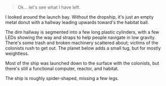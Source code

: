 > Ok... let's see what I have left.

I looked around the launch bay. Without the dropship, it's just an empty metal donut with a hallway leading upwards toward's the habitat ball. 

The dim hallway is segmented into a few long plastic cylinders, with a few LEDs showing the way and straps to help people navigate in low gravity. There's some trash and broken machinery scattered about; victims of the colonists rush to get out. The planet below adds a small tug, but for mostly weightless.



Most of the ship was launched down to the surface with the colonists, but
there's still a functional computer, reactor, and habitat.

The ship is roughly spider-shaped, missing a few legs.

